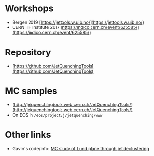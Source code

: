 # Workshops

- Bergen 2019 [https://jettools.w.uib.no/](https://jettools.w.uib.no/)
- CERN TH institute 2017 [https://indico.cern.ch/event/625585/](https://indico.cern.ch/event/625585/)

# Repository

- [https://github.com/JetQuenchingTools](https://github.com/JetQuenchingTools)

# MC samples

- [http://jetquenchingtools.web.cern.ch/JetQuenchingTools/](http://jetquenchingtools.web.cern.ch/JetQuenchingTools/)
- On EOS in `/eos/project/j/jetquenching/www`

# Other links

- Gavin's code/info: [MC study of Lund plane through jet declustering](https://gitlab.cern.ch/gsalam/2017-lund-from-MC)

